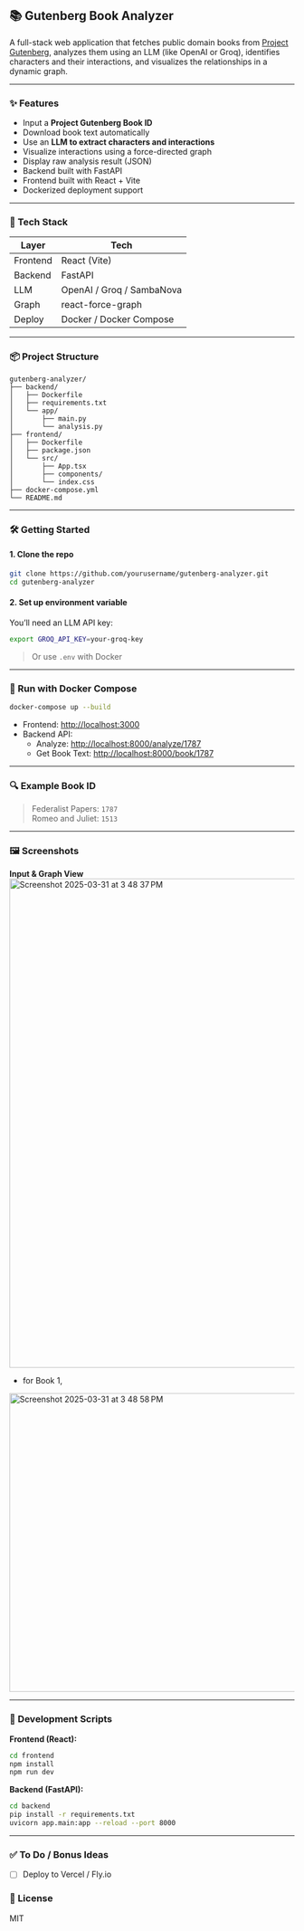## 📚 Gutenberg Book Analyzer

A full-stack web application that fetches public domain books from [Project Gutenberg](https://www.gutenberg.org), analyzes them using an LLM (like OpenAI or Groq), identifies characters and their interactions, and visualizes the relationships in a dynamic graph.

---

### ✨ Features

- Input a **Project Gutenberg Book ID**
- Download book text automatically
- Use an **LLM to extract characters and interactions**
- Visualize interactions using a force-directed graph
- Display raw analysis result (JSON)
- Backend built with FastAPI
- Frontend built with React + Vite
- Dockerized deployment support

---

### 🧱 Tech Stack

| Layer     | Tech         |
|-----------|--------------|
| Frontend  | React (Vite) |
| Backend   | FastAPI      |
| LLM       | OpenAI / Groq / SambaNova |
| Graph     | react-force-graph |
| Deploy    | Docker / Docker Compose |

---

### 📦 Project Structure

```
gutenberg-analyzer/
├── backend/
│   ├── Dockerfile
│   ├── requirements.txt
│   └── app/
│       ├── main.py
│       └── analysis.py
├── frontend/
│   ├── Dockerfile
│   ├── package.json
│   └── src/
│       ├── App.tsx
│       ├── components/
│       └── index.css
├── docker-compose.yml
└── README.md
```

---

### 🛠️ Getting Started

#### 1. Clone the repo

```bash
git clone https://github.com/yourusername/gutenberg-analyzer.git
cd gutenberg-analyzer
```

#### 2. Set up environment variable

You’ll need an LLM API key:

```bash
export GROQ_API_KEY=your-groq-key
```

> Or use `.env` with Docker

---

### 🐳 Run with Docker Compose

```bash
docker-compose up --build
```

- Frontend: [http://localhost:3000](http://localhost:3000)
- Backend API:
   - Analyze: [http://localhost:8000/analyze/1787](http://localhost:8000/analyze/1787)
   - Get Book Text: [http://localhost:8000/book/1787](http://localhost:8000/analyze/1787)
---

### 🔍 Example Book ID

> Federalist Papers: `1787`  
> Romeo and Juliet: `1513`

---

### 🖼️ Screenshots

**Input & Graph View**
<img width="865" alt="Screenshot 2025-03-31 at 3 48 37 PM" src="https://github.com/user-attachments/assets/fbfde091-f1ef-4ff4-a75a-ba9da398c376" />

- for Book 1,
<img width="528" alt="Screenshot 2025-03-31 at 3 48 58 PM" src="https://github.com/user-attachments/assets/b5241bf3-b04e-4f7f-b88f-48cdccdf0b5b" />


---

### 🧪 Development Scripts

**Frontend (React):**

```bash
cd frontend
npm install
npm run dev
```

**Backend (FastAPI):**

```bash
cd backend
pip install -r requirements.txt
uvicorn app.main:app --reload --port 8000
```

---

### ✅ To Do / Bonus Ideas

- [ ] Deploy to Vercel / Fly.io


### 📄 License
MIT
